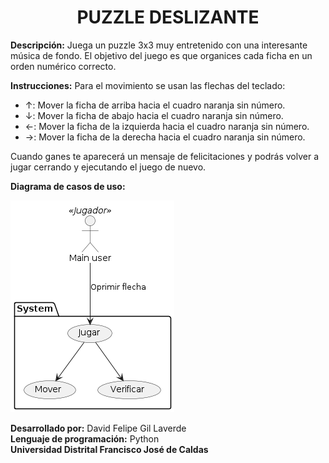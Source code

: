 <h1 align="center">PUZZLE DESLIZANTE</h1>

**Descripción:** Juega un puzzle 3x3 muy entretenido con una interesante música de fondo. El objetivo del juego es que organices cada ficha en un orden numérico correcto.

**Instrucciones:** Para el movimiento se usan las flechas del teclado:
- ↑: Mover la ficha de arriba hacia el cuadro naranja sin número.
- ↓: Mover la ficha de abajo hacia el cuadro naranja sin número.
- ←: Mover la ficha de la izquierda hacia el cuadro naranja sin número.
- →: Mover la ficha de la derecha hacia el cuadro naranja sin número.

Cuando ganes te aparecerá un mensaje de felicitaciones y podrás volver a jugar cerrando y ejecutando el juego de nuevo.

**Diagrama de casos de uso:**


![](out/casos_de_uso_puzzle/caso_de_uso_puzzle.png)






**Desarrollado por:** David Felipe Gil Laverde  
**Lenguaje de programación:** Python  
**Universidad Distrital Francisco José de Caldas**
